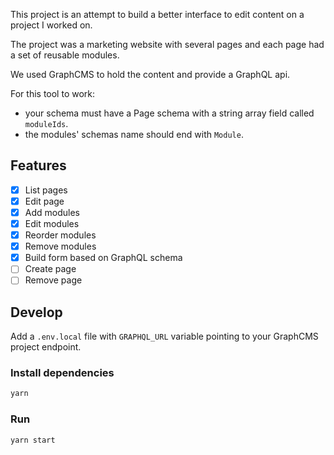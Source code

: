 This project is an attempt to build a better interface to edit content on a project I worked on.

The project was a marketing website with several pages and each page had a set of reusable modules.

We used GraphCMS to hold the content and provide a GraphQL api.

For this tool to work:

- your schema must have a Page schema with a string array field called `moduleIds`.
- the modules' schemas name should end with `Module`.

## Features

- [x] List pages
- [x] Edit page
- [x] Add modules
- [x] Edit modules
- [x] Reorder modules
- [x] Remove modules
- [x] Build form based on GraphQL schema
- [ ] Create page
- [ ] Remove page

## Develop

Add a `.env.local` file with `GRAPHQL_URL` variable pointing to your GraphCMS project endpoint.

### Install dependencies

```bash
yarn
```

### Run

```bash
yarn start
```
